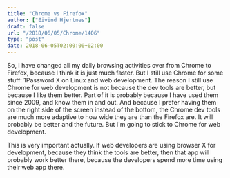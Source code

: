 ```yaml
---
title: "Chrome vs Firefox"
author: ["Eivind Hjertnes"]
draft: false
url: "/2018/06/05/Chrome/1406"
type: "post"
date: 2018-06-05T02:00:00+02:00
---
```


So, I have changed all my daily browsing activities over from Chrome to
Firefox, because I think it is just much faster. But I still use Chrome
for some stuff: 1Password X on Linux and web development. The reason I
still use Chrome for web development is not because the dev tools are
better, but because I like them better. Part of it is probably because I
have used them since 2009, and know them in and out. And because I
prefer having them on the right side of the screen instead of the
bottom, the Chrome dev tools are much more adaptive to how wide they are
than the Firefox are. It will probably be better and the future. But I'm
going to stick to Chrome for web development.

This is very important actually. If web developers are using browser X
for development, because they think the tools are better, then that app
will probably work better there, because the developers spend more time
using their web app there.
